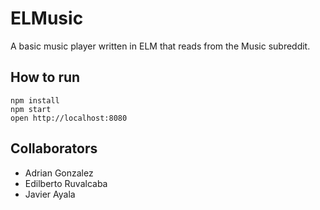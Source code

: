 # ELMusic

A basic music player written in ELM that reads from the Music subreddit.

## How to run

```
npm install
npm start
open http://localhost:8080
```

## Collaborators
- Adrian Gonzalez
- Edilberto Ruvalcaba
- Javier Ayala
